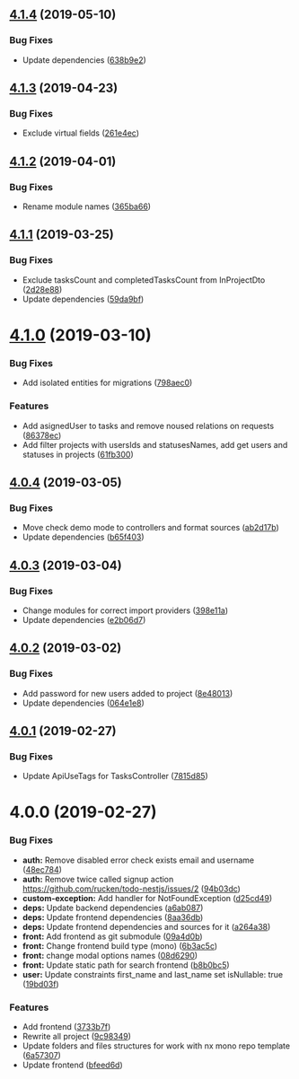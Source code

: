 ## [4.1.4](https://github.com/rucken/todo-nestjs/compare/4.1.3...4.1.4) (2019-05-10)


### Bug Fixes

* Update dependencies ([638b9e2](https://github.com/rucken/todo-nestjs/commit/638b9e2))



## [4.1.3](https://github.com/rucken/todo-nestjs/compare/4.1.2...4.1.3) (2019-04-23)


### Bug Fixes

* Exclude virtual fields ([261e4ec](https://github.com/rucken/todo-nestjs/commit/261e4ec))



## [4.1.2](https://github.com/rucken/todo-nestjs/compare/4.1.1...4.1.2) (2019-04-01)


### Bug Fixes

* Rename module names ([365ba66](https://github.com/rucken/todo-nestjs/commit/365ba66))



## [4.1.1](https://github.com/rucken/todo-nestjs/compare/4.1.0...4.1.1) (2019-03-25)


### Bug Fixes

* Exclude  tasksCount and completedTasksCount from InProjectDto ([2d28e88](https://github.com/rucken/todo-nestjs/commit/2d28e88))
* Update dependencies ([59da9bf](https://github.com/rucken/todo-nestjs/commit/59da9bf))



# [4.1.0](https://github.com/rucken/todo-nestjs/compare/4.0.4...4.1.0) (2019-03-10)


### Bug Fixes

* Add isolated entities for migrations ([798aec0](https://github.com/rucken/todo-nestjs/commit/798aec0))


### Features

* Add asignedUser to tasks and remove noused relations on requests ([86378ec](https://github.com/rucken/todo-nestjs/commit/86378ec))
* Add filter projects with usersIds and statusesNames, add get users and statuses in projects ([61fb300](https://github.com/rucken/todo-nestjs/commit/61fb300))



## [4.0.4](https://github.com/rucken/todo-nestjs/compare/4.0.3...4.0.4) (2019-03-05)


### Bug Fixes

* Move check demo mode to controllers and format sources ([ab2d17b](https://github.com/rucken/todo-nestjs/commit/ab2d17b))
* Update dependencies ([b65f403](https://github.com/rucken/todo-nestjs/commit/b65f403))



## [4.0.3](https://github.com/rucken/todo-nestjs/compare/4.0.2...4.0.3) (2019-03-04)


### Bug Fixes

* Change modules for correct import providers ([398e11a](https://github.com/rucken/todo-nestjs/commit/398e11a))
* Update dependencies ([e2b06d7](https://github.com/rucken/todo-nestjs/commit/e2b06d7))



## [4.0.2](https://github.com/rucken/todo-nestjs/compare/4.0.1...4.0.2) (2019-03-02)


### Bug Fixes

* Add password for new users added to project ([8e48013](https://github.com/rucken/todo-nestjs/commit/8e48013))
* Update dependencies ([064e1e8](https://github.com/rucken/todo-nestjs/commit/064e1e8))



## [4.0.1](https://github.com/rucken/todo-nestjs/compare/4.0.0...4.0.1) (2019-02-27)


### Bug Fixes

* Update ApiUseTags for TasksController ([7815d85](https://github.com/rucken/todo-nestjs/commit/7815d85))



# 4.0.0 (2019-02-27)


### Bug Fixes

* **auth:** Remove disabled error check exists email and username ([48ec784](https://github.com/rucken/todo-nestjs/commit/48ec784))
* **auth:** Remove twice called signup action https://github.com/rucken/todo-nestjs/issues/2 ([94b03dc](https://github.com/rucken/todo-nestjs/commit/94b03dc))
* **custom-exception:** Add handler for NotFoundException ([d25cd49](https://github.com/rucken/todo-nestjs/commit/d25cd49))
* **deps:** Update backend dependencies ([a6ab087](https://github.com/rucken/todo-nestjs/commit/a6ab087))
* **deps:** Update frontend dependencies ([8aa36db](https://github.com/rucken/todo-nestjs/commit/8aa36db))
* **deps:** Update frontend dependencies and sources for it ([a264a38](https://github.com/rucken/todo-nestjs/commit/a264a38))
* **front:** Add frontend as git submodule ([09a4d0b](https://github.com/rucken/todo-nestjs/commit/09a4d0b))
* **front:** Change frontend build type (mono) ([6b3ac5c](https://github.com/rucken/todo-nestjs/commit/6b3ac5c))
* **front:** change modal options names ([08d6290](https://github.com/rucken/todo-nestjs/commit/08d6290))
* **front:** Update static path for search frontend ([b8b0bc5](https://github.com/rucken/todo-nestjs/commit/b8b0bc5))
* **user:** Update constraints first_name and last_name set isNullable: true ([19bd03f](https://github.com/rucken/todo-nestjs/commit/19bd03f))


### Features

* Add frontend ([3733b7f](https://github.com/rucken/todo-nestjs/commit/3733b7f))
* Rewrite all project ([9c98349](https://github.com/rucken/todo-nestjs/commit/9c98349))
* Update folders and files structures for work with nx mono repo template ([6a57307](https://github.com/rucken/todo-nestjs/commit/6a57307))
* Update frontend ([bfeed6d](https://github.com/rucken/todo-nestjs/commit/bfeed6d))



